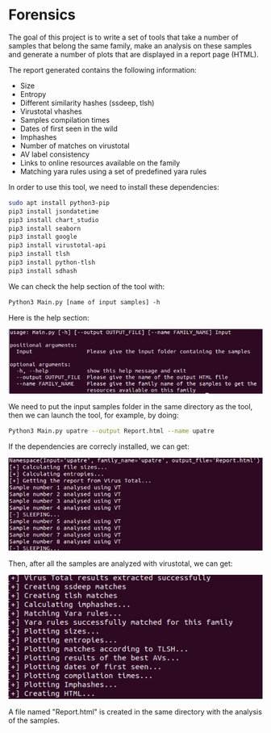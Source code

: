 # Forensics
The goal of this project is to write a set of tools that take a number of samples that belong the same family, make an analysis on these samples and generate a number of plots that are displayed in a report page (HTML). 

The report generated contains the following information: 
* Size
* Entropy
* Different similarity hashes (ssdeep, tlsh)
* Virustotal vhashes
* Samples compilation times
* Dates of first seen in the wild
* Imphashes
* Number of matches on virustotal 
* AV label consistency
* Links to online resources available on the family 
* Matching yara rules using a set of predefined yara rules

In order to use this tool, we need to install these dependencies: 
```bash
sudo apt install python3-pip
pip3 install jsondatetime
pip3 install chart_studio
pip3 install seaborn
pip3 install google
pip3 install virustotal-api
pip3 install tlsh
pip3 install python-tlsh
pip3 install sdhash
```
We can check the help section of the tool with: 
```bash
Python3 Main.py [name of input samples] -h 
```
Here is the help section: 

![Image of help section](help_section.png)

We need to put the input samples folder in the same directory as the tool, then we can launch the tool, for example, by doing: 
```bash
Python3 Main.py upatre --output Report.html --name upatre
```
If the dependencies are correcly installed, we can get: 

![Image of first part of result](1.png)

Then, after all the samples are analyzed with virustotal, we can get: 

![Image of first part of result](2.png)

A file named "Report.html" is created in the same directory with the analysis of the samples. 
